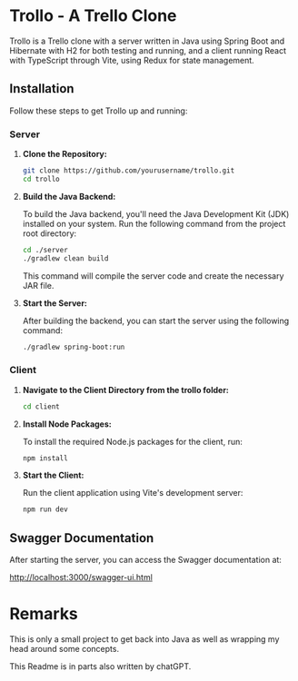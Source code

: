 # Trollo - A Trello Clone

Trollo is a Trello clone with a server written in Java using Spring Boot and Hibernate with H2 for both testing and running, and a client running React with TypeScript through Vite, using Redux for state management.

## Installation

Follow these steps to get Trollo up and running:

### Server

1. **Clone the Repository:**

   ```bash
   git clone https://github.com/yourusername/trollo.git
   cd trollo
   ```

2. **Build the Java Backend:**

   To build the Java backend, you'll need the Java Development Kit (JDK) installed on your system. Run the following command from the project root directory:

   ```bash
   cd ./server
   ./gradlew clean build
   ```

   This command will compile the server code and create the necessary JAR file.

3. **Start the Server:**

   After building the backend, you can start the server using the following command:

   ```bash
   ./gradlew spring-boot:run
   ```

### Client

1. **Navigate to the Client Directory from the trollo folder:**

   ```bash
   cd client
   ```

2. **Install Node Packages:**

   To install the required Node.js packages for the client, run:

   ```bash
   npm install
   ```

3. **Start the Client:**

   Run the client application using Vite's development server:

   ```bash
   npm run dev
   ```

## Swagger Documentation

After starting the server, you can access the Swagger documentation at:

[http://localhost:3000/swagger-ui.html](http://localhost:3000/swagger-ui.html)

# Remarks
This is only a small project to get back into Java as well as wrapping my head around some concepts.

This Readme is in parts also written by chatGPT.

